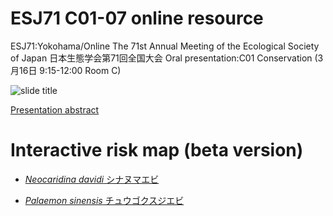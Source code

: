 # ESJ71 C01-07 online resource
ESJ71:Yokohama/Online The 71st Annual Meeting of the Ecological Society of Japan 日本生態学会第71回全国大会
Oral presentation:C01 Conservation (3月16日 9:15-12:00 Room C)

![slide title](https://uranus238.github.io/freshwater_shrimp_invasion/slide_title.png)

[Presentation abstract](https://esj.ne.jp/meeting/abst/71/C01-07.html)


# Interactive risk map (beta version)

* [*Neocaridina davidi* シナヌマエビ](https://uranus238.github.io/freshwater_shrimp_invasion/Nd.html)

* [*Palaemon sinensis* チュウゴクスジエビ](https://uranus238.github.io/freshwater_shrimp_invasion/Ps.html)
